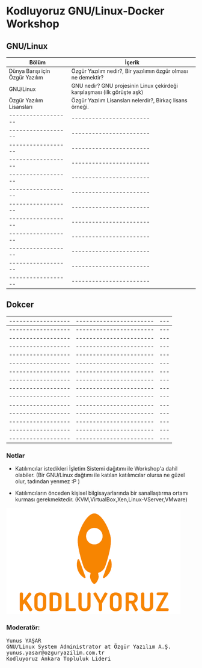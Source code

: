 # Kodluyoruz GNU/Linux-Docker Workshop

## GNU/Linux


|Bölüm             |İçerik                  
|------------------|------------------------|
|Dünya Barışı için Özgür Yazılım | Özgür Yazılım nedir?, Bir yazılımın özgür olması ne demektir?|
|GNU/Linux|GNU nedir? GNU projesinin Linux çekirdeği karşılaşması (ilk görüşte aşk)|
|Özgür Yazılım Lisansları|Özgür Yazılım Lisansları nelerdir?, Birkaç lisans örneği.|
|------------------|-----------------------|---|
|------------------|-----------------------|---|
|------------------|-----------------------|---|
|------------------|-----------------------|---|
|------------------|-----------------------|---|
|------------------|-----------------------|---|
|------------------|-----------------------|---|
|------------------|-----------------------|---|
|------------------|-----------------------|---|
|------------------|-----------------------|---|
|------------------|-----------------------|---|
|------------------|-----------------------|---|

## Dokcer


|------------------|-----------------------|---|
|------------------|-----------------------|---|
|------------------|-----------------------|---|
|------------------|-----------------------|---|
|------------------|-----------------------|---|
|------------------|-----------------------|---|
|------------------|-----------------------|---|
|------------------|-----------------------|---|
|------------------|-----------------------|---|
|------------------|-----------------------|---|
|------------------|-----------------------|---|
|------------------|-----------------------|---|
|------------------|-----------------------|---|
|------------------|-----------------------|---|
|------------------|-----------------------|---|
|------------------|-----------------------|---|


### Notlar
* Katılımcılar istedikleri İşletim Sistemi dağıtımı ile Workshop'a dahil olabiler. (Bir GNU/Linux dağtımı ile katılan katılımcılar olursa ne güzel olur, tadından yenmez :P )

* Katılımcıların önceden kişisel bilgisayarlarında bir sanallaştırma ortamı kurması gerekmektedir. (KVM,VirtualBox,Xen,Linux-VServer,VMware)

![alt text](https://github.com/yikiksistemci/kodluyoruz-GNU-Linux-Docker-Workshop/blob/master/kodluyoruz_logo.png)



### Moderatör:
<pre>
Yunus YAŞAR
GNU/Linux System Administrator at Özgür Yazılım A.Ş.
yunus.yasar@ozguryazilim.com.tr
Kodluyoruz Ankara Topluluk Lideri
</pre>